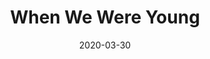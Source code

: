 --- 
layout: sheets-layout
title: "When We Were Young"
date: 2020-03-30
categories: arrangements
permalink: ":categories/:year/:month/:day/:title"
pdf-link: when-we-were-young-adele.pdf
pdf-lyric: "#"
yt-link: "#"
muse-link: https://musescore.com/user/28025112/scores/6052568
---